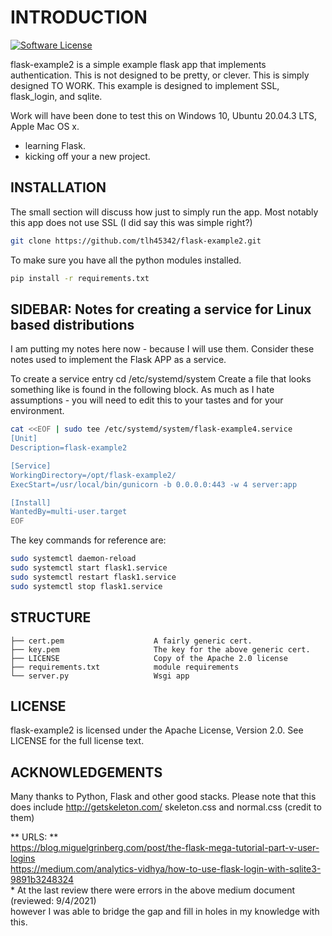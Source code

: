 # INTRODUCTION

[![Software License](https://img.shields.io/badge/license-Apache%202-blue)](LICENSE)

flask-example2 is a simple example flask app that implements authentication.  This is not designed to be pretty, or clever. This is simply designed TO WORK.
This example is designed to implement SSL, flask_login, and sqlite.

Work will have been done to test this on Windows 10, Ubuntu 20.04.3 LTS, Apple Mac OS x.

- learning Flask.
- kicking off your a new project.

## INSTALLATION

The small section will discuss how just to simply run the app.  Most notably this app does not use SSL (I did say this was simple right?)

```bash
git clone https://github.com/tlh45342/flask-example2.git
```

To make sure you have all the python modules installed.

```bash
pip install -r requirements.txt
```
## SIDEBAR: Notes for creating a service for Linux based distributions

I am putting my notes here now - because I will use them.  Consider these notes used to implement the Flask APP as a service.

To create a service entry cd /etc/systemd/system
Create a file that looks something like is found in the following block.
As much as I hate assumptions - you will need to edit this to your tastes and for your environment.

```bash
cat <<EOF | sudo tee /etc/systemd/system/flask-example4.service
[Unit]
Description=flask-example2

[Service]
WorkingDirectory=/opt/flask-example2/
ExecStart=/usr/local/bin/gunicorn -b 0.0.0.0:443 -w 4 server:app

[Install]
WantedBy=multi-user.target
EOF
```

The key commands for reference are: 

```bash
sudo systemctl daemon-reload
sudo systemctl start flask1.service
sudo systemctl restart flask1.service
sudo systemctl stop flask1.service
```

## STRUCTURE

    ├── cert.pem                    A fairly generic cert.   
    ├── key.pem                     The key for the above generic cert. 
    ├── LICENSE                     Copy of the Apache 2.0 license
    ├── requirements.txt            module requirements
    └── server.py                   Wsgi app
 
## LICENSE

flask-example2 is licensed under the Apache License, Version 2.0. See LICENSE for the full license text.

## ACKNOWLEDGEMENTS

Many thanks to Python, Flask and other good stacks.
Please note that this does include http://getskeleton.com/ skeleton.css and normal.css (credit to them)

** URLS: **  
  https://blog.miguelgrinberg.com/post/the-flask-mega-tutorial-part-v-user-logins  
  https://medium.com/analytics-vidhya/how-to-use-flask-login-with-sqlite3-9891b3248324  
     * At the last review there were errors in the above medium document (reviewed: 9/4/2021)  
     however I was able to bridge the gap and fill in holes in my knowledge with this.
